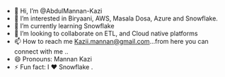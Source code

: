- 👋 Hi, I’m @AbdulMannan-Kazi
- 👀 I’m interested in Biryaani, AWS, Masala Dosa, Azure and Snowflake.
- 🌱 I’m currently learning Snowflake
- 💞️ I’m looking to collaborate on ETL, and Cloud native platforms 
- 📫 How to reach me Kazii.mannan@gmail.com...from here you can connect with me ..
- 😄 Pronouns: Mannan Kazi
- ⚡ Fun fact: I ❤️ Snowflake .
<!---
AbdulMannan-Kazi/AbdulMannan-Kazi is a ✨ special ✨ repository because its `README.md` (this file) appears on your GitHub profile.
You can click the Preview link to take a look at your changes.
--->
